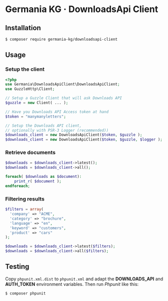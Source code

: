 # Germania KG · DownloadsApi Client



## Installation

```bash
$ composer require germania-kg/downloadsapi-client
```



## Usage

### Setup the client

```php
<?php
use Germania\DownloadsApiClient\DownloadsApiClient;
use GuzzleHttp\Client;

// Setup a Guzzle Client that will ask Downloads API
$guzzle = new Client( ... );

// Have you Downloads API Access token at hand
$token = "manymanyletters"; 

// Setup the Downloads API client, 
// optionally with PSR-3 Logger (recommended))
$downloads_client = new DownloadsApiClient($token, $guzzle );
$downloads_client = new DownloadsApiClient($token, $guzzle, $logger );

```

### Retrieve documents

```php
$downloads = $downloads_client->latest();
$downloads = $downloads_client->all();

foreach( $downloads as $document):
	print_r( $document );
endforeach;
```

### Filtering results

```php
$filters = array(
  'company' => "ACME",
  'category' => "brochure",
  'language' => "en",
  'keyword' => "customers",
  'product' => "cars"
);

$downloads = $downloads_client->latest($filters);
$downloads = $downloads_client->all($filters);
```

## Testing

Copy `phpunit.xml.dist` to `phpunit.xml` and adapt the **DOWNLOADS_API** and **AUTH_TOKEN** environment variables. Then run *Phpunit* like this:

```bash
$ composer phpunit
```


